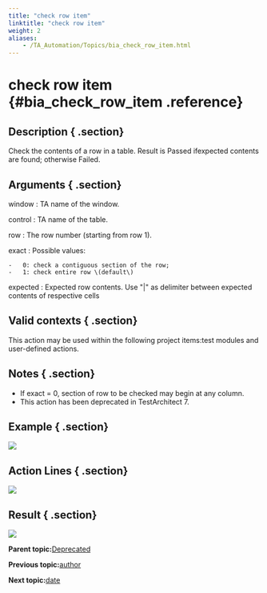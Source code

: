```yaml
--- 
title: "check row item"
linktitle: "check row item"
weight: 2
aliases: 
    - /TA_Automation/Topics/bia_check_row_item.html
---
```

# check row item {#bia_check_row_item .reference}

## Description { .section}

Check the contents of a row in a table. Result is Passed ifexpected contents are found; otherwise Failed.

## Arguments { .section}

window
:   TA name of the window.

control
:   TA name of the table.

row
:   The row number \(starting from row 1\).

exact
:   Possible values:

    -   0: check a contiguous section of the row;
    -   1: check entire row \(default\)

expected
:   Expected row contents. Use "\|" as delimiter between expected contents of respective cells

## Valid contexts { .section}

This action may be used within the following project items:test modules and user-defined actions.

## Notes { .section}

-   If exact = 0, section of row to be checked may begin at any column.
-   This action has been deprecated in TestArchitect 7.

## Example { .section}

![](../Images/bia_check_row_item_aut.png)

## Action Lines { .section}

![](../Images/bia_check_row_item_pgm.png)

## Result { .section}

![](../Images/bia_check_row_item_res.png)

**Parent topic:**[Deprecated](../../TA_Automation/Topics/bia_Deprecated.html)

**Previous topic:**[author](../../TA_Automation/Topics/bia_author.html)

**Next topic:**[date](../../TA_Automation/Topics/bia_date.html)

